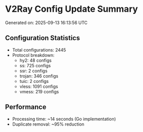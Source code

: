 # V2Ray Config Update Summary
Generated on: 2025-09-13 16:13:56 UTC

## Configuration Statistics
- Total configurations: 2445
- Protocol breakdown:
  - hy2: 48 configs
  - ss: 725 configs
  - ssr: 2 configs
  - trojan: 346 configs
  - tuic: 2 configs
  - vless: 1091 configs
  - vmess: 219 configs

## Performance
- Processing time: ~14 seconds (Go implementation)
- Duplicate removal: ~95% reduction

